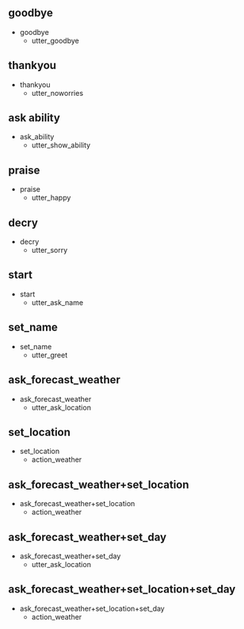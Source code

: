 ## goodbye
* goodbye
  - utter_goodbye

## thankyou
* thankyou
  - utter_noworries

## ask ability
* ask_ability
  - utter_show_ability

## praise
* praise
  - utter_happy

## decry
* decry
  - utter_sorry
  
## start
* start
  - utter_ask_name

## set_name
* set_name
  - utter_greet

## ask_forecast_weather
* ask_forecast_weather
  - utter_ask_location

## set_location
* set_location
  - action_weather

## ask_forecast_weather+set_location
* ask_forecast_weather+set_location
  - action_weather

## ask_forecast_weather+set_day
* ask_forecast_weather+set_day
  - utter_ask_location

## ask_forecast_weather+set_location+set_day
* ask_forecast_weather+set_location+set_day
  - action_weather
